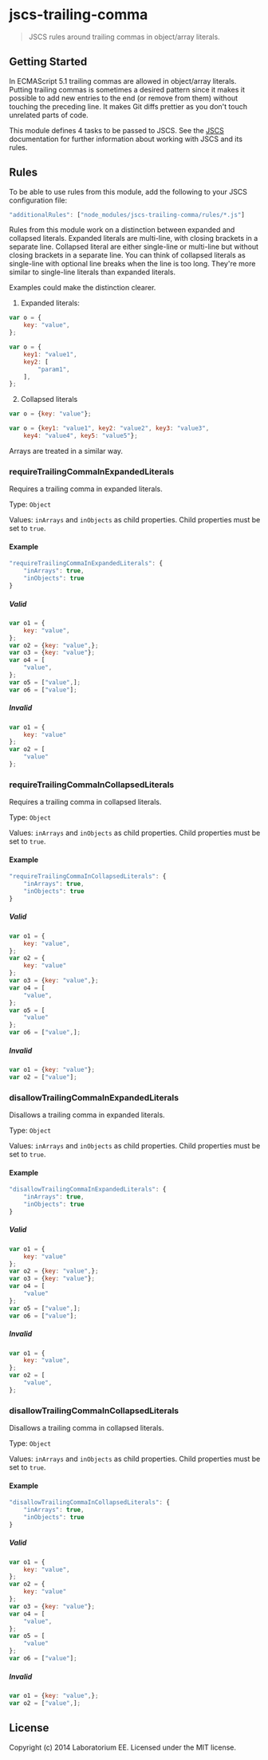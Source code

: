 # jscs-trailing-comma

> JSCS rules around trailing commas in object/array literals.

## Getting Started

In ECMAScript 5.1 trailing commas are allowed in object/array literals. Putting trailing commas is sometimes
a desired pattern since it makes it possible to add new entries to the end (or remove from them) without touching
the preceding line. It makes Git diffs prettier as you don't touch unrelated parts of code.

This module defines 4 tasks to be passed to JSCS. See the [JSCS](npmjs.org/package/jscs) documentation for further
information about working with JSCS and its rules.

## Rules

To be able to use rules from this module, add the following to your JSCS configuration file:

```js
"additionalRules": ["node_modules/jscs-trailing-comma/rules/*.js"]
```

Rules from this module work on a distinction between expanded and collapsed literals. Expanded literals are multi-line,
with closing brackets in a separate line. Collapsed literal are either single-line or multi-line but without closing
brackets in a separate line. You can think of collapsed literals as single-line with optional line breaks when the line
is too long. They're more similar to single-line literals than expanded literals.

Examples could make the distinction clearer.

1. Expanded literals:
```js
var o = {
    key: "value",
};
```
```js
var o = {
    key1: "value1",
    key2: [
        "param1",
    ],
};
```

2. Collapsed literals
```js
var o = {key: "value"};
```
```js
var o = {key1: "value1", key2: "value2", key3: "value3",
    key4: "value4", key5: "value5"};
```

Arrays are treated in a similar way.

### requireTrailingCommaInExpandedLiterals

Requires a trailing comma in expanded literals.

Type: `Object`

Values: `inArrays` and `inObjects` as child properties. Child properties must be set to `true`.

#### Example
```js
"requireTrailingCommaInExpandedLiterals": {
    "inArrays": true,
    "inObjects": true
}
```

##### Valid
```js
var o1 = {
    key: "value",
};
var o2 = {key: "value",};
var o3 = {key: "value"};
var o4 = [
    "value",
};
var o5 = ["value",];
var o6 = ["value"];
```

##### Invalid
```js
var o1 = {
    key: "value"
};
var o2 = [
    "value"
};
```

### requireTrailingCommaInCollapsedLiterals

Requires a trailing comma in collapsed literals.

Type: `Object`

Values: `inArrays` and `inObjects` as child properties. Child properties must be set to `true`.

#### Example
```js
"requireTrailingCommaInCollapsedLiterals": {
    "inArrays": true,
    "inObjects": true
}
```

##### Valid
```js
var o1 = {
    key: "value",
};
var o2 = {
    key: "value"
};
var o3 = {key: "value",};
var o4 = [
    "value",
};
var o5 = [
    "value"
};
var o6 = ["value",];
```

##### Invalid
```js
var o1 = {key: "value"};
var o2 = ["value"];
```

### disallowTrailingCommaInExpandedLiterals

Disallows a trailing comma in expanded literals.

Type: `Object`

Values: `inArrays` and `inObjects` as child properties. Child properties must be set to `true`.

#### Example
```js
"disallowTrailingCommaInExpandedLiterals": {
    "inArrays": true,
    "inObjects": true
}
```

##### Valid
```js
var o1 = {
    key: "value"
};
var o2 = {key: "value",};
var o3 = {key: "value"};
var o4 = [
    "value"
};
var o5 = ["value",];
var o6 = ["value"];
```

##### Invalid
```js
var o1 = {
    key: "value",
};
var o2 = [
    "value",
};
```

### disallowTrailingCommaInCollapsedLiterals

Disallows a trailing comma in collapsed literals.

Type: `Object`

Values: `inArrays` and `inObjects` as child properties. Child properties must be set to `true`.

#### Example
```js
"disallowTrailingCommaInCollapsedLiterals": {
    "inArrays": true,
    "inObjects": true
}
```

##### Valid
```js
var o1 = {
    key: "value",
};
var o2 = {
    key: "value"
};
var o3 = {key: "value"};
var o4 = [
    "value",
};
var o5 = [
    "value"
};
var o6 = ["value"];
```

##### Invalid
```js
var o1 = {key: "value",};
var o2 = ["value",];
```

## License
Copyright (c) 2014 Laboratorium EE. Licensed under the MIT license.

